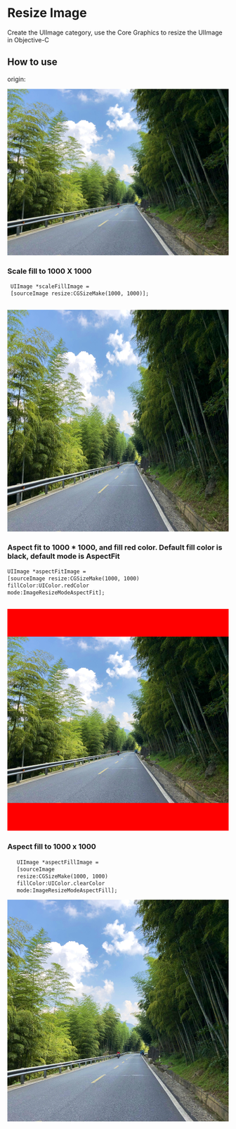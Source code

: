 # Resize Image 



Create the UIImage category, use the Core Graphics to resize the UIImage in Objective-C

## How to use

origin:

![image](./src/resourceImage.jpg)

### Scale fill to 1000 X 1000

```
 UIImage *scaleFillImage =  
 [sourceImage resize:CGSizeMake(1000, 1000)];
 
```

![image](./src/scaleFillImage.png)

### Aspect fit to 1000 * 1000, and fill red color. Default fill color is black, default mode is AspectFit

```
UIImage *aspectFitImage =  
[sourceImage resize:CGSizeMake(1000, 1000) 
fillColor:UIColor.redColor 
mode:ImageResizeModeAspectFit];
 
```

![image](./src/aspectFitImage.png)


### Aspect fill to 1000 x 1000

```
   UIImage *aspectFillImage =
   [sourceImage
   resize:CGSizeMake(1000, 1000)
   fillColor:UIColor.clearColor
   mode:ImageResizeModeAspectFill];
```
![image](./src/aspectFillImage.png)














